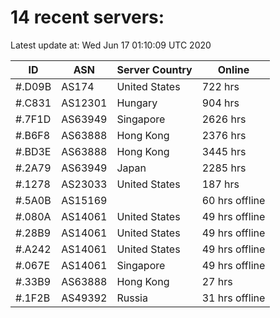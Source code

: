 # 14 recent servers:

Latest update at: Wed Jun 17 01:10:09 UTC 2020

| ID | ASN | Server Country | Online |
| -- | --- | -------------- | ------ |
| #.D09B | AS174 | United States | 722 hrs |
| #.C831 | AS12301 | Hungary | 904 hrs |
| #.7F1D | AS63949 | Singapore | 2626 hrs |
| #.B6F8 | AS63888 | Hong Kong | 2376 hrs |
| #.BD3E | AS63888 | Hong Kong | 3445 hrs |
| #.2A79 | AS63949 | Japan | 2285 hrs |
| #.1278 | AS23033 | United States | 187 hrs |
| #.5A0B | AS15169 |  | 60 hrs offline |
| #.080A | AS14061 | United States | 49 hrs offline |
| #.28B9 | AS14061 | United States | 49 hrs offline |
| #.A242 | AS14061 | United States | 49 hrs offline |
| #.067E | AS14061 | Singapore | 49 hrs offline |
| #.33B9 | AS63888 | Hong Kong | 27 hrs |
| #.1F2B | AS49392 | Russia | 31 hrs offline |

